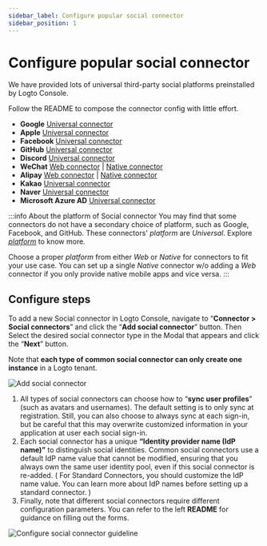 ```yaml
---
sidebar_label: Configure popular social connector
sidebar_position: 1
---
```


<head>
  <link rel="canonical" href="https://docs.logto.io/connectors/social-connectors/#popular-social-connectors" />
</head>

# Configure popular social connector

We have provided lots of universal third-party social platforms preinstalled by Logto Console.

Follow the README to compose the connector config with little effort.

- **Google** [Universal connector](https://github.com/logto-io/logto/tree/master/packages/connectors/connector-google)
- **Apple** [Universal connector](https://github.com/logto-io/logto/tree/master/packages/connectors/connector-apple)
- **Facebook** [Universal connector](https://github.com/logto-io/logto/tree/master/packages/connectors/connector-facebook)
- **GitHub** [Universal connector](https://github.com/logto-io/logto/tree/master/packages/connectors/connector-github)
- **Discord** [Universal connector](https://github.com/logto-io/logto/tree/master/packages/connectors/connector-discord)
- **WeChat** [Web connector](https://github.com/logto-io/logto/tree/master/packages/connectors/connector-wechat-web) | [Native connector](https://github.com/logto-io/logto/tree/master/packages/connectors/connector-wechat-native)
- **Alipay** [Web connector](https://github.com/logto-io/logto/tree/master/packages/connectors/connector-alipay-web) | [Native connector](https://github.com/logto-io/logto/tree/master/packages/connectors/connector-alipay-native)
- **Kakao** [Universal connector](https://github.com/logto-io/logto/tree/master/packages/connectors/connector-kakao)
- **Naver** [Universal connector](https://github.com/logto-io/logto/tree/master/packages/connectors/connector-naver)
- **Microsoft Azure AD** [Universal connector](https://github.com/logto-io/logto/tree/master/packages/connectors/connector-azuread)

:::info About the platform of Social connector
You may find that some connectors do not have a secondary choice of platform, such as Google, Facebook, and GitHub. These connectors' _platform_ are _Universal_. Explore [_platform_](https://docs.logto.io/docs/references/connectors/README.mdx#platform) to know more.

Choose a proper _platform_ from either _Web_ or _Native_ for connectors to fit your use case. You can set up a single _Native_ connector w/o adding a _Web_ connector if you only provide native mobile apps and vice versa.
:::

## Configure steps

To add a new Social connector in Logto Console, navigate to “**Connector > Social connectors**” and click the “**Add social connector**” button. Then Select the desired social connector type in the Modal that appears and click the “**Next**” button.

Note that **each type of common social connector can only create one instance** in a Logto tenant.

![Add social connector](../assets/configure-add-social-connector.png)

1. All types of social connectors can choose how to “**sync user profiles**” (such as avatars and usernames). The default setting is to only sync at registration. Still, you can also choose to always sync at each sign-in, but be careful that this may overwrite customized information in your application at user each social sign-in.
2. Each social connector has a unique **“Identity provider name (IdP name)”** to distinguish social identities. Common social connectors use a default IdP name value that cannot be modified, ensuring that you always own the same user identity pool, even if this social connector is re-added. ( For Standard Connectors, you should customize the IdP name value. You can learn more about IdP names before setting up a standard connector. )
3. Finally, note that different social connectors require different configuration parameters. You can refer to the left **README** for guidance on filling out the forms.

![Configure social connector guideline](../assets/configure-social-connector-guideline.png)
